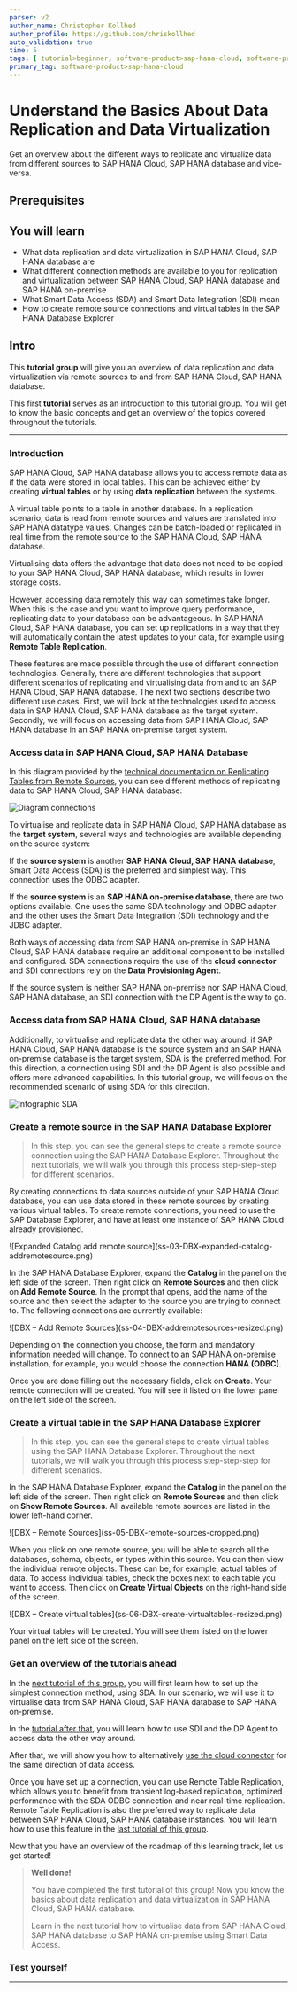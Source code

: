 ```yaml
---
parser: v2
author_name: Christopher Kollhed
author_profile: https://github.com/chriskollhed
auto_validation: true
time: 5
tags: [ tutorial>beginner, software-product>sap-hana-cloud, software-product-function>sap-hana-cloud\,-sap-hana-database, software-product>sap-hana]
primary_tag: software-product>sap-hana-cloud
---
```


# Understand the Basics About Data Replication and Data Virtualization
<!-- description --> Get an overview about the different ways to replicate and virtualize data from different sources to SAP HANA Cloud, SAP HANA database and vice-versa.

## Prerequisites
## You will learn
- What data replication and data virtualization in SAP HANA Cloud, SAP HANA database are
- What different connection methods are available to you for replication and virtualization between SAP HANA Cloud, SAP HANA database and SAP HANA on-premise
- What Smart Data Access (SDA) and Smart Data Integration (SDI) mean
- How to create remote source connections and virtual tables in the SAP HANA Database Explorer


## Intro
This **tutorial group** will give you an overview of data replication and data virtualization via remote sources to and from SAP HANA Cloud, SAP HANA database.

This first **tutorial** serves as an introduction to this tutorial group. You will get to know the basic concepts and get an overview of the topics covered throughout the tutorials.


---

### Introduction


SAP HANA Cloud, SAP HANA database allows you to access remote data as if the data were stored in local tables. This can be achieved either by creating **virtual tables** or by using **data replication** between the systems.

A virtual table points to a table in another database. In a replication scenario, data is read from remote sources and values are translated into SAP HANA datatype values. Changes can be batch-loaded or replicated in real time from the remote source to the SAP HANA Cloud, SAP HANA database.

Virtualising data offers the advantage that data does not need to be copied to your SAP HANA Cloud, SAP HANA database, which results in lower storage costs.

However, accessing data remotely this way can sometimes take longer. When this is the case and you want to improve query performance, replicating data to your database can be advantageous. In SAP HANA Cloud, SAP HANA database, you can set up replications in a way that they will automatically contain the latest updates to your data, for example using **Remote Table Replication**.

These features are made possible through the use of different connection technologies.
Generally, there are different technologies that support different scenarios of replicating and virtualising data from and to an SAP HANA Cloud, SAP HANA database. The next two sections describe two different use cases. First, we will look at the technologies used to access data in SAP HANA Cloud, SAP HANA database as the target system. Secondly, we will focus on accessing data from SAP HANA Cloud, SAP HANA database in an SAP HANA on-premise target system.




### Access data in SAP HANA Cloud, SAP HANA Database


In this diagram provided by the [technical documentation on Replicating Tables from Remote Sources](https://help.sap.com/viewer/3a6f321771a74066b521198559165ce9/LATEST/en-US/2937dc0404e04f91be3aff16ebd7acaa.html), you can see different methods of replicating data to SAP HANA Cloud, SAP HANA database:

![Diagram connections](ss-01-diagram-connections.png)

To virtualise and replicate data in SAP HANA Cloud, SAP HANA database as the **target system**, several ways and technologies are available depending on the source system:

If the **source system** is another **SAP HANA Cloud, SAP HANA database**, Smart Data Access (SDA) is the preferred and simplest way. This connection uses the ODBC adapter.

If the **source system** is an **SAP HANA on-premise database**, there are two options available. One uses the same SDA technology and ODBC adapter and the other uses the Smart Data Integration (SDI) technology and the JDBC adapter.

Both ways of accessing data from SAP HANA on-premise in SAP HANA Cloud, SAP HANA database require an additional component to be installed and configured. SDA connections require the use of the **cloud connector** and SDI connections rely on the **Data Provisioning Agent**.

If the source system is neither SAP HANA on-premise nor SAP HANA Cloud, SAP HANA database, an SDI connection with the DP Agent is the way to go.





### Access data from SAP HANA Cloud, SAP HANA database


Additionally, to virtualise and replicate data the other way around, if SAP HANA Cloud, SAP HANA database is the source system and an SAP HANA on-premise database is the target system, SDA is the preferred method. For this direction, a connection using SDI and the DP Agent is also possible and offers more advanced capabilities. In this tutorial group, we will focus on the recommended scenario of using SDA for this direction.

![Infographic SDA](ss-02-infographic-SDA.png)


### Create a remote source in the SAP HANA Database Explorer


> In this step, you can see the general steps to create a remote source connection using the SAP HANA Database Explorer. Throughout the next tutorials, we will walk you through this process step-step-step for different scenarios.

By creating connections to data sources outside of your SAP HANA Cloud database, you can use data stored in these remote sources by creating various virtual tables. To create remote connections, you need to use the SAP Database Explorer, and have at least one instance of SAP HANA Cloud already provisioned.

<!-- border -->![Expanded Catalog add remote source](ss-03-DBX-expanded-catalog-addremotesource.png)

In the SAP HANA Database Explorer, expand the **Catalog** in the panel on the left side of the screen. Then right click on **Remote Sources** and then click on **Add Remote Source**. In the prompt that opens, add the name of the source and then select the adapter to the source you are trying to connect to. The following connections are currently available:

<!-- border -->![DBX – Add Remote Sources](ss-04-DBX-addremotesources-resized.png)

Depending on the connection you choose, the form and mandatory information needed will change. To connect to an SAP HANA on-premise installation, for example, you would choose the connection **HANA (ODBC)**.

Once you are done filling out the necessary fields, click on **Create**. Your remote connection will be created. You will see it listed on the lower panel on the left side of the screen.




### Create a virtual table in the SAP HANA Database Explorer


> In this step, you can see the general steps to create virtual tables using the SAP HANA Database Explorer. Throughout the next tutorials, we will walk you through this process step-step-step for different scenarios.

In the SAP HANA Database Explorer, expand the **Catalog** in the panel on the left side of the screen. Then right click on **Remote Sources** and then click on **Show Remote Sources**. All available remote sources are listed in the lower left-hand corner.

<!-- border -->![DBX – Remote Sources](ss-05-DBX-remote-sources-cropped.png)

When you click on one remote source, you will be able to search all the databases, schema, objects, or types within this source. You can then view the individual remote objects. These can be, for example, actual tables of data. To access individual tables, check the boxes next to each table you want to access. Then click on **Create Virtual Objects** on the right-hand side of the screen.

<!-- border -->![DBX – Create virtual tables](ss-06-DBX-create-virtualtables-resized.png)

Your virtual tables will be created. You will see them listed on the lower panel on the left side of the screen.




### Get an overview of the tutorials ahead



In the [next tutorial of this group](hana-cloud-mission-extend-05), you will first learn how to set up the simplest connection method, using SDA. In our scenario, we will use it to virtualise data from SAP HANA Cloud, SAP HANA database to SAP HANA on-premise.

In the [tutorial after that](hana-cloud-mission-extend-06), you will learn how to use SDI and the DP Agent to access data the other way around.

After that, we will show you how to alternatively [use the cloud connector](hana-cloud-mission-extend-08) for the same direction of data access.

Once you have set up a connection, you can use Remote Table Replication, which allows you to benefit from transient log-based replication, optimized performance with the SDA ODBC connection and near real-time replication. Remote Table Replication is also the preferred way to replicate data between SAP HANA Cloud, SAP HANA database instances. You will learn how to use this feature in the [last tutorial of this group](hana-cloud-mission-extend-09).

Now that you have an overview of the roadmap of this learning track, let us get started!

> **Well done!**
>
> You have completed the first tutorial of this group! Now you know the basics about data replication and data virtualization in SAP HANA Cloud, SAP HANA database.
>
> Learn in the next tutorial how to virtualise data from SAP HANA Cloud, SAP HANA database to SAP HANA on-premise using Smart Data Access.





### Test yourself






---
